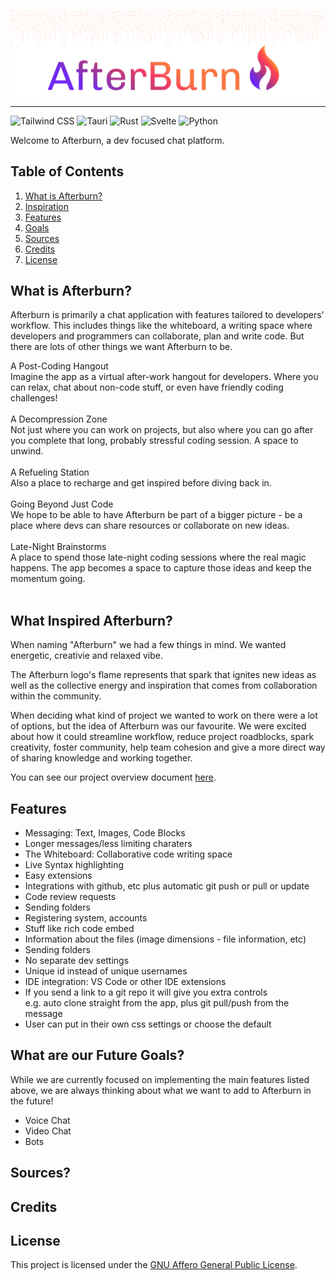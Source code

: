 <p align="center">
  <img src="https://github.com/Afterburn-Connect/.github/blob/main/assets/afterburn-readme-header.png?raw=true" width="auto" alt="afterburn-connect"/>
</p>

---

![Tailwind CSS](https://img.shields.io/badge/-Tailwind_CSS-7029f3?style=for-the-badge&logoColor=white&logo=tailwindcss&color=7029f3)
![Tauri](https://img.shields.io/badge/-Tauri-9435a7?style=for-the-badge&logoColor=white&logo=tauri&color=9435a7)
![Rust](https://img.shields.io/badge/-Rust-c13a78?style=for-the-badge&logoColor=white&logo=rust&color=c13a78)
![Svelte](https://img.shields.io/badge/-Svelte-f63c63?style=for-the-badge&logoColor=white&logo=svelte&color=f63c63)
![Python](https://img.shields.io/badge/-Python-fb7641?style=for-the-badge&logoColor=white&logo=python&color=fb7641)

Welcome to Afterburn, a dev focused chat platform.

## Table of Contents
1.  [What is Afterburn?](#description)
2.  [Inspiration](#inspiration)
3.  [Features](#features)
4.  [Goals](#goals)
5.  [Sources](#sources)
6.  [Credits](#credits)
7.  [License](#license)

## <a name="description"> What is Afterburn? </a>

Afterburn is primarily a chat application with features tailored to developers' workflow. This includes things like the whiteboard, a writing space where developers and programmers can collaborate, plan and write code. But there are lots of other things we want Afterburn to be.

A Post-Coding Hangout<br>
Imagine the app as a virtual after-work hangout for developers. Where you can relax, chat about non-code stuff, or even have friendly coding challenges!<br><br>
A Decompression Zone<br>
Not just where you can work on projects, but also where you can go after you complete that long, probably stressful coding session. A space to unwind.<br><br>
A Refueling Station<br>
Also a place to recharge and get inspired before diving back in.<br><br>
Going Beyond Just Code<br>
We hope to be able to have Afterburn be part of a bigger picture - be a place where devs can share resources or collaborate on new ideas.<br><br>
Late-Night Brainstorms<br>
A place to spend those late-night coding sessions where the real magic happens. The app becomes a space to capture those ideas and keep the momentum going.<br><br>

## <a name="inspiration"> What Inspired Afterburn? </a>

When naming "Afterburn" we had a few things in mind. We wanted energetic, creativie and relaxed vibe.

The Afterburn logo's flame represents that spark that ignites new ideas as well as the collective energy and inspiration that comes from collaboration within the community.

When deciding what kind of project we wanted to work on there were a lot of options, but the idea of Afterburn was our favourite. We were excited about how it could streamline workflow, reduce project roadblocks, spark creativity, foster community, help team cohesion and give a more direct way of sharing knowledge and working together.

You can see our project overview document [here](https://github.com/Afterburn-Connect/.github/blob/main/assets/afterburn-project-overview.pdf").

## <a name="features"> Features </a>

- Messaging: Text, Images, Code Blocks
- Longer messages/less limiting charaters
- The Whiteboard: Collaborative code writing space
- Live Syntax highlighting 
- Easy extensions 
- Integrations with github, etc plus automatic git push or pull or update
- Code review requests
- Sending folders
- Registering system, accounts
- Stuff like rich code embed 
- Information about the files (image dimensions - file information, etc) 
- Sending folders 
- No separate dev settings 
- Unique id instead of unique usernames
- IDE integration: VS Code or other IDE extensions 
- If you send a link to a git repo it will give you extra controls <br>
    e.g. auto clone straight from the app, plus git pull/push from the message 
- User can put in their own css settings or choose the default

## <a name="goals"> What are our Future Goals? </a>

While we are currently focused on implementing the main features listed above, we are always thinking about what we want to add to Afterburn in the future!

- Voice Chat
- Video Chat
- Bots

## <a name="sources"> Sources? </a>

## <a name="credits"> Credits </a>

## <a name="license"> License </a>
This project is licensed under the [GNU Affero General Public License](https://opensource.org/license/agpl-v3).

